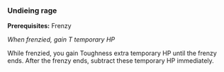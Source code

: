 
### Undieing rage
**Prerequisites:** Frenzy

_When frenzied, gain T temporary HP_

While frenzied, you gain Toughness extra temporary HP until the frenzy ends. After the frenzy ends, subtract these temporary HP immediately.
